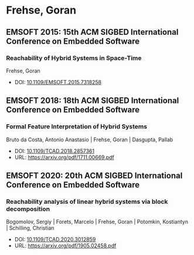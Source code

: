 # Frehse, Goran

## EMSOFT 2015: 15th ACM SIGBED International Conference on Embedded Software

### Reachability of Hybrid Systems in Space-Time
Frehse, Goran
* DOI: [10.1109/EMSOFT.2015.7318258](https://doi.org/10.1109/EMSOFT.2015.7318258)

## EMSOFT 2018: 18th ACM SIGBED International Conference on Embedded Software

### Formal Feature Interpretation of Hybrid Systems
Bruto da Costa, Antonio Anastasio | Frehse, Goran | Dasgupta, Pallab
* DOI: [10.1109/TCAD.2018.2857361](https://doi.org/10.1109/TCAD.2018.2857361)
* URL: <https://arxiv.org/pdf/1711.00669.pdf>

## EMSOFT 2020: 20th ACM SIGBED International Conference on Embedded Software

### Reachability analysis of linear hybrid systems via block decomposition
Bogomolov, Sergiy | Forets, Marcelo | Frehse, Goran | Potomkin, Kostiantyn | Schilling, Christian
* DOI: [10.1109/TCAD.2020.3012859](https://doi.org/10.1109/TCAD.2020.3012859)
* URL: <https://arxiv.org/pdf/1905.02458.pdf>

